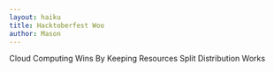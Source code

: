 ```yaml
---
layout: haiku
title: Hacktoberfest Woo
author: Mason
---
```


Cloud Computing Wins
By Keeping Resources Split
Distribution Works
